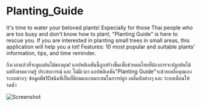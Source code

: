 # Planting_Guide

It's time to water your beloved plants! Especially for those Thai people who are too busy and don't know how to plant, "Planting Guide" is here to rescue you. If you are interested in planting small trees in small areas, this application will help you a lot!
Features: 10 most popular and suitable plants' information, tips, and time reminder.

ถึงเวลาแล้วที่จะดูแลต้นไม้ของคุณ! แอปพลิเคชันนี้ถูกสร้างขี้นเพื่อช่วยคนไทยที่ต้องการจะปลูกต้นไม้ แต่ยังขาดความรู้ ประสบการณ์ และ ไม่มีเวลา แอปพลิเคชัน"Planting Guide"จะช่วยเหลือคุณเอง 
ระบบต่างๆ: ข้อมูลพืช10ชนิดที่เป็นที่นิยมและเหมาะสมในการปลูก เคล็ดลับต่างๆ และ ระบบเตือนให้รดน้ำ

![Screenshot](https://i.imgur.com/ap73Cia.jpg)
